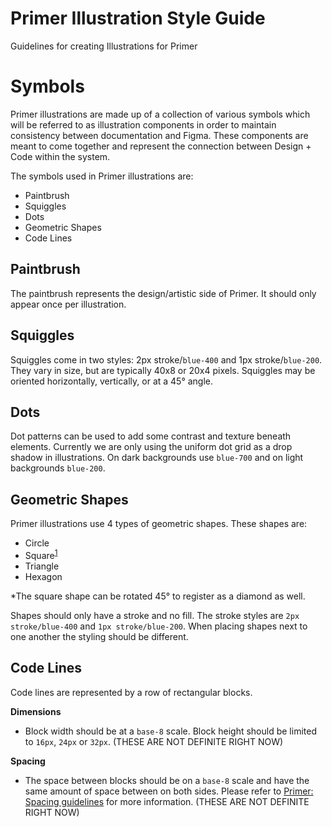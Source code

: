 # Primer Illustration Style Guide

Guidelines for creating Illustrations for Primer

# Symbols

Primer illustrations are made up of a collection of various symbols which will be referred to as illustration components in order to maintain consistency between documentation and Figma. These components are meant to come together and represent the connection between Design + Code within the system. 

The symbols used in Primer illustrations are:

- Paintbrush
- Squiggles
- Dots
- Geometric Shapes
- Code Lines

## Paintbrush

The paintbrush represents the design/artistic side of Primer. It should only appear once per illustration.

## Squiggles

Squiggles come in two styles: 2px stroke/`blue-400` and 1px stroke/`blue-200`. They vary in size, but are typically 40x8 or 20x4 pixels. Squiggles may be oriented horizontally, vertically, or at a 45° angle.

## Dots

Dot patterns can be used to add some contrast and texture beneath elements. Currently we are only using the uniform dot grid as a drop shadow in illustrations. On dark backgrounds use `blue-700` and on light backgrounds `blue-200`.

## Geometric Shapes

Primer illustrations use 4 types of geometric shapes. These shapes are:

- Circle
- Square<sup><a href="#footnote-1">1</a></sup>
- Triangle
- Hexagon

*The square shape can be rotated 45° to register as a diamond as well.

Shapes should only have a stroke and no fill. The stroke styles are `2px stroke/blue-400` and `1px stroke/blue-200`. When placing shapes next to one another the styling should be different.

## Code Lines

Code lines are represented by a row of rectangular blocks.

**Dimensions**

- Block width should be at a  `base-8` scale.  Block height should be limited to  `16px`, `24px` or `32px`.  (THESE ARE NOT DEFINITE RIGHT NOW)

**Spacing**

- The space between blocks should be on a `base-8` scale and have the same amount of space between on both sides. Please refer to [Primer: Spacing guidelines](https://styleguide.github.com/primer/support/spacing/) for more information. (THESE ARE NOT DEFINITE RIGHT NOW)

